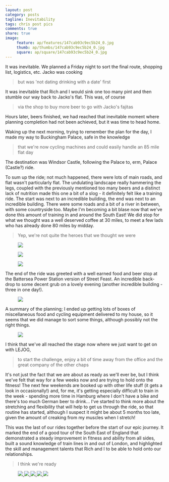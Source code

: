 ```yaml
---
layout: post
category: posts
tagline: Inevitability
tags: chris post pics
comments: true
share: true
image: 
     feature: ap/features/147cab93c9ec5b24_0.jpg
     thumb: ap/thumbs/147cab93c9ec5b24_0.jpg
     square: ap/square/147cab93c9ec5b24_0.jpg
---
```

It was inevitable.  We planned a Friday night to sort the final route, shopping list, logistics, etc. Jacko was cooking

> but was 'not dating drinking with a date' first

It was inevitable that Rich and I would sink one too many pint and then stumble our way back to Jacko's flat.  This was, of course

> via the shop to buy more beer to go with Jacko's fajitas

Hours later, beers finished, we had reached that inevitable moment where planning completion had not been achieved, but it was time to head home.

Waking up the next morning, trying to remember the plan for the day, I made my way to Buckingham Palace, safe in the knowledge

> that we're now cycling machines and could easily handle an 85 mile flat day

The destination was Windsor Castle, following the Palace to, erm, Palace (Castle?) ride.

To sum up the ride; not much happened, there were lots of main roads, and flat wasn't particularly flat.  The undulating landscape really hammering the legs, coupled with the previously mentioned too many beers and a distinct lack of nutrition made this one a bit of a slog - it definitely felt like a training ride.  The start was next to an incredible building, the end was next to an incredible building. There were some roads and a bit of a river in between, with some
countryside too.  Maybe I'm becoming a bit blase now that we've done this amount of training in and around the South East!  We did stop for what we thought was a well deserved coffee at 30 miles, to meet a few lads who has already done 80 miles by midday.

> Yep, we're not quite the heroes that we thought we were

<figure>
<a href="/images/ap/standard/147cab93c9ec5b24_0.jpg">
<img src="/images/ap/standard/147cab93c9ec5b24_0.jpg">
</a>
</figure>

<figure>
<a href="/images/ap/standard/147cab93c9ec5b24_1.jpg">
<img src="/images/ap/standard/147cab93c9ec5b24_1.jpg">
</a>
</figure>

<figure>
<a href="/images/ap/standard/147cab93c9ec5b24_2.jpg">
<img src="/images/ap/standard/147cab93c9ec5b24_2.jpg">
</a>
</figure>

The end of the ride was greeted with a well earned food and beer stop at the Battersea Power Station version of Street Feast.  An incredible back-drop to some decent grub on a lovely evening (another incredible building - three in one day!).

<figure>
<a href="/images/ap/standard/147cab93c9ec5b24_3.jpg">
<img src="/images/ap/standard/147cab93c9ec5b24_3.jpg">
</a>
</figure>

A summary of the planning; I ended up getting lots of boxes of miscellaneous food and cycling equipment delivered to my house, so it seems that we did manage to sort some things, although possibly not the right things.

<figure>
<a href="/images/ap/standard/147cab93c9ec5b24_4.jpg">
<img src="/images/ap/standard/147cab93c9ec5b24_4.jpg">
</a>
</figure>

I think that we've all reached the stage now where we just want to get on with LEJOG,

> to start the challenge, enjoy a bit of time away from the office and the great company of the other chaps

It's not just the fact that we are about as ready as we'll ever be, but I think we've felt that way for a few weeks now and are trying to hold onto the fitness!  The next few weekends are booked up with other life stuff (it gets a look in occasionally!) and, for me, it's getting especially difficult to train in the week - spending more time in Hamburg where I don't have a bike and there's too much German beer to drink...  I've started to think more about the stretching and
flexibility that will help to get us through the ride, so that routine has started, although I suspect it might be about 5 months too late, given the amount of creaking from my muscles when I stretch!

This was the last of our rides together before the start of our epic journey.  It marked the end of a good tour of the South East of England that demonstrated a steady improvement in fitness and ability from all sides, built a sound knowledge of train lines in and out of London, and highlighted the skill and management talents that Rich and I to be able to hold onto our relationships.

> I think we're ready

<figure class="third">
<a href="/images/ap/standard/147cab93c9ec5b24_0.jpg">
<img src="/images/ap/standard/147cab93c9ec5b24_0.jpg">
</a><a href="/images/ap/standard/147cab93c9ec5b24_1.jpg">
<img src="/images/ap/standard/147cab93c9ec5b24_1.jpg">
</a><a href="/images/ap/standard/147cab93c9ec5b24_2.jpg">
<img src="/images/ap/standard/147cab93c9ec5b24_2.jpg">
</a><a href="/images/ap/standard/147cab93c9ec5b24_3.jpg">
<img src="/images/ap/standard/147cab93c9ec5b24_3.jpg">
</a><a href="/images/ap/standard/147cab93c9ec5b24_4.jpg">
<img src="/images/ap/standard/147cab93c9ec5b24_4.jpg">
</a></figure>
